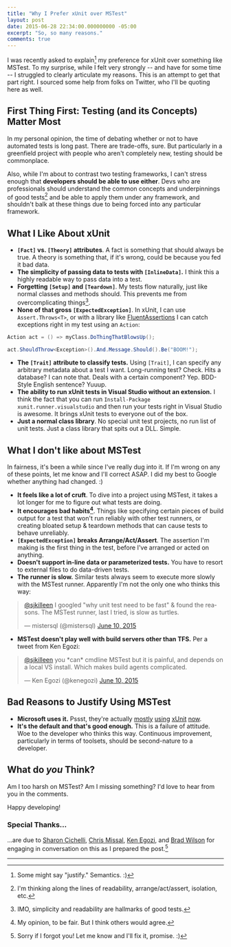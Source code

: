```yaml
---
title: "Why I Prefer xUnit over MSTest"
layout: post
date: 2015-06-28 22:34:00.000000000 -05:00
excerpt: "So, so many reasons."
comments: true
---
```

I was recently asked to explain[^1] my preference for xUnit over something like MSTest. To my surprise, while I felt very strongly -- and have for some time -- I struggled to clearly articulate my reasons. This is an attempt to get that part right. I sourced some help from folks on Twitter, who I'll be quoting here as well.

## First Thing First: Testing (and its Concepts) Matter Most
In my personal opinion, the time of debating whether or not to have automated tests is long past. There are trade-offs, sure. But particularly in a greenfield project with people who aren't completely new, testing should be commonplace. 

Also, while I'm about to contrast two testing frameworks, I can't stress enough that **developers should be able to use either**. Devs who are professionals should understand the common concepts and underpinnings of good tests[^2] and be able to apply them under any framework, and shouldn't balk at these things due to being forced into any particular framework.


## What I Like About xUnit
* **`[Fact]` vs. `[Theory]` attributes**. A fact is something that should always be true. A theory is something that, if it's wrong, could be because you fed it bad data.
* **The simplicity of passing data to tests with `[InlineData]`.** I think this a highly readable way to pass data into a test. 
* **Forgetting `[Setup]` and `[Teardown]`**. My tests flow naturally, just like normal classes and methods should. This prevents me from overcomplicating things[^3].
* **None of that gross `[ExpectedException]`**. In xUnit, I can use `Assert.Throws<T>`, or with a library like [FluentAssertions](http://www.fluentassertions.com/) I can catch exceptions right in my test using an `Action`:

```csharp
Action act = () => myClass.DoThingThatBlowsUp();

act.ShouldThrow<Exception>().And.Message.Should().Be("BOOM!");
```

* **The `[Trait]` attribute to classify tests.** Using `[Trait]`, I can specify any arbitrary metadata about a test I want. Long-running test? Check. Hits a database? I can note that. Deals with a certain component? Yep. BDD-Style English sentence? Yuuup.
* **The ability to run xUnit tests in Visual Studio without an extension.** I think the fact that you can run `Install-Package xunit.runner.visualstudio` and then run your tests right in Visual Studio is awesome. It brings xUnit tests to everyone out of the box.
* **Just a normal class library**. No special unit test projects, no run list of unit tests. Just a class library that spits out a DLL. Simple.

## What I don't like about MSTest
In fairness, it's been a while since I've really dug into it. If I'm wrong on any of these points, let me know and I'll correct ASAP. I did my best to Google whether anything had changed. :)

* **It feels like a lot of cruft**. To dive into a project using MSTest, it takes a lot longer for me to figure out what tests are doing. 
* **It encourages bad habits[^4]**. Things like specifying certain pieces of build output for a test that won't run reliably with other test runners, or creating bloated setup & teardown methods that can cause tests to behave unreliably.
* **`[ExpectedException]` breaks Arrange/Act/Assert**. The assertion I'm making is the first thing in the test, before I've arranged or acted on anything. 
* **Doesn't support in-line data or parameterized tests.** You have to resort to external files to do data-driven tests. 
* **The runner is slow.** Similar tests always seem to execute more slowly with the MSTest runner. Apparently I'm not the only one who thinks this way:

<blockquote class="twitter-tweet" lang="en"><p lang="en" dir="ltr"><a href="https://twitter.com/sjkilleen">@sjkilleen</a> I googled &quot;why unit test need to be fast&quot; &amp; found the reasons. The MSTest runner, last I tried, is slow as turtles.</p>&mdash; mistersql (@mistersql) <a href="https://twitter.com/mistersql/status/608724039545270273">June 10, 2015</a></blockquote>

* **MSTest doesn't play well with build servers other than TFS.** Per a tweet from Ken Egozi: 

<blockquote class="twitter-tweet" lang="en"><p lang="en" dir="ltr"><a href="https://twitter.com/sjkilleen">@sjkilleen</a> you *can* cmdline MSTest but it is painful, and depends on a local VS install. Which makes build agents complicated.</p>&mdash; Ken Egozi (@kenegozi) <a href="https://twitter.com/kenegozi/status/608750807735914496">June 10, 2015</a></blockquote>

## Bad Reasons to Justify Using MSTest
* **Microsoft uses it.** Pssst, they're actually [mostly][mostly] [using][using] [xUnit][xunit] [now][now].
* **It's the default and that's good enough.** This is a failure of attitude. Woe to the developer who thinks this way. Continuous improvement, particularly in terms of toolsets, should be second-nature to a developer.

## What do *you* Think?
Am I too harsh on MSTest? Am I missing something? I'd love to hear from you in the comments.

Happy developing!

### Special Thanks...
...are due to [Sharon Cichelli](https://twitter.com/scichelli), [Chris Missal](https://twitter.com/ChrisMissal), [Ken Egozi](https://twitter.com/kenegozi), and [Brad Wilson](https://twitter.com/bradwilson) for engaging in conversation on this as I prepared the post.[^5]

----

[^1]: Some might say "justify." Semantics. :)
[^2]: I'm thinking along the lines of readability, arrange/act/assert, isolation, etc.
[^3]: IMO, simplicity and readability are hallmarks of good tests.
[^4]: My opinion, to be fair. But I think others would agree. 
[^5]: Sorry if I forgot you! Let me know and I'll fix it, promise. :)

[mostly]: https://github.com/aspnet/EntityFramework/search?utf8=%E2%9C%93&q=xunit
[using]: https://github.com/dotnet/corefx/search?utf8=%E2%9C%93&q=xunit
[xUnit]: https://github.com/dotnet/roslyn/search?utf8=%E2%9C%93&q=xunit
[now]: https://github.com/aspnet/Security/search?utf8=%E2%9C%93&q=xunit

<script async src="//platform.twitter.com/widgets.js" charset="utf-8"></script>

